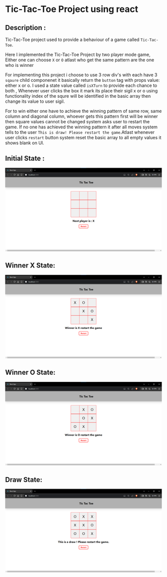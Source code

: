# Tic-Tac-Toe Project using react

## Description :

Tic-Tac-Toe project used to provide a behaviour of a game called `Tic-Tac-Toe`.

Here I implemented the Tic-Tac-Toe Project by two player mode game, Either one can choose `X` or `O` atlast who get the same pattern are the one who is winner

For implementing this project i choose to use 3 row div's with each have 3 `sqaure` child componenet it basically return the `button` tag with props value: either x or o. I used a state value called `isXTurn` to provide each chance to both , Whenever user clicks the box it mark its place their sigil x or o using functionality index of the squre will be identified in the basic array then change its value to user sigil.

For to win either one have to achieve the winning pattern of same row, same column and diagonal column,
whoever gets this pattern first will be winner then square values cannot be changed system asks user to restart the game. If no one has achieved the winning pattern it after all moves system tells to the user `This is draw! Please restart the game`.Atlast whenever user clicks `restart` button system reset the basic array to all empty values it shows blank on UI.

## Initial State :

![alt text](./images/initialpage.png)

## Winner X State:

![alt text](./images/winnerX.png)

## Winner O State:

![alt text](./images/winnerO.png)

## Draw State:

![alt text](./images/draw.png)
